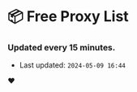 # :package: Free Proxy List
### Updated every 15 minutes.

- Last updated: `2024-05-09 16:44`

:heart:
